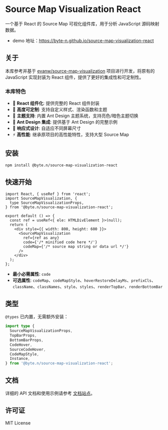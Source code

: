 # Source Map Visualization React

一个基于 React 的 Source Map 可视化组件库，用于分析 JavaScript 源码映射数据。

- demo 地址：https://byte-n.github.io/source-map-visualization-react

## 关于

本库参考并基于 [evanw/source-map-visualization](https://github.com/evanw/source-map-visualization) 项目进行开发，将原有的 JavaScript 实现封装为 React 组件，提供了更好的集成性和可定制性。

### 本库特色

- 🎨 **React 组件化**: 提供完整的 React 组件封装
- 🎯 **高度可定制**: 支持自定义样式、渲染函数和主题
- 🌙 **主题支持**: 内置 Ant Design 主题系统，支持亮色/暗色主题切换
- 🎨 **Ant Design 集成**: 提供基于 Ant Design 的完整示例
- 📱 **响应式设计**: 自适应不同屏幕尺寸
- ⚡ **高性能**: 继承原项目的高性能特性，支持大型 Source Map

## 安装

```bash
npm install @byte.n/source-map-visualization-react
```

## 快速开始

```tsx
import React, { useRef } from 'react';
import SourceMapVisualization, {
  type SourceMapVisualizationProps,
} from '@byte.n/source-map-visualization-react';

export default () => {
  const ref = useRef<{ ele: HTMLDivElement }>(null);
  return (
    <div style={{ width: 800, height: 600 }}>
      <SourceMapVisualization
        ref={ref as any}
        code={'/* minified code here */'}
        codeMap={'/* source map string or data url */'}
      />
    </div>
  );
};
```

- **最小必需属性**: `code`
- **可选属性**: `codeMap`、`codeMapStyle`、`hoverRestoreDelayMs`、`prefixCls`、`className`、`classNames`、`style`、`styles`、`renderTopBar`、`renderBottomBar`

## 类型

`@types` 已内置，无需额外安装：

```ts
import type {
  SourceMapVisualizationProps,
  TopBarProps,
  BottomBarProps,
  CodeHover,
  SourceCodeHover,
  CodeMapStyle,
  Instance,
} from '@byte.n/source-map-visualization-react';
```

## 文档

详细的 API 文档和使用示例请参考 [文档站点](https://byte-n.github.io/source-map-visualization-react/)。

## 许可证

MIT License
